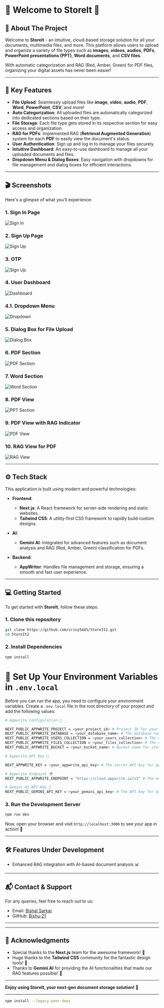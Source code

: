 
# 🎉 Welcome to **StoreIt** 📂

## 🌟 About The Project

Welcome to **StoreIt** - an intuitive, cloud-based storage solution for all your documents, multimedia files, and more. This platform allows users to upload and organize a variety of file types such as **images**, **videos**, **audios**, **PDFs**, **PowerPoint presentations (PPT)**, **Word documents**, and **CSV files**. 

With automatic categorization and RAG (Red, Amber, Green) for PDF files, organizing your digital assets has never been easier!

---

## 🚀 Key Features

- **File Upload**: Seamlessly upload files like **image**, **video**, **audio**, **PDF**, **Word**, **PowerPoint**, **CSV**, and more!
- **Auto Categorization**: All uploaded files are automatically categorized into dedicated sections based on their type.
- **File Storage**: Each file type gets stored in its respective section for easy access and organization.
- **RAG for PDFs**: Implemented RAG (**Retrieval Augmented Generation**) system for each **PDF** to easily view the document's status.
- **User Authentication**: Sign up and log in to manage your files securely.
- **Intuitive Dashboard**: An easy-to-use dashboard to manage all your uploaded documents and files.
- **Dropdown Menu & Dialog Boxes**: Easy navigation with dropdowns for file management and dialog boxes for efficient interactions.

---

## 🎬 Screenshots

Here's a glimpse of what you’ll experience:

### 1. **Sign In Page**
![Sign In](/public//images/sighin.png)

### 2. **Sign Up Page**
![Sign Up](/public//images/signup.png)

### 3. **OTP**
![Sign Up](/public//images/otp.png)

### 4. **User Dashboard**
![Dashboard](/public//images/dashboard.png)

### 4.1. **Dropdown Menu**
![Dropdown](/public//images/dropdown.png)

### 5. **Dialog Box for File Upload**
![Dialog Box](/public//images/uploading.png)

### 6. **PDF Section**
![PDF Section](/public//images/pdfsection.png)

### 7. **Word Section**
![Word Section](/public//images/doc.png)

### 8. **PDF View**
![PPT Section](/public//images/view.png)

### 9. **PDF View with RAG Indicator**
![PDF View](/public//images/typing.png)

### 10. **RAG View for PDF**
![RAG View](/public//images/output.png)

---

## ⚙️ Tech Stack

This application is built using modern and powerful technologies:

- **Frontend**:
  - **Next.js**: A React framework for server-side rendering and static websites.
  - **Tailwind CSS**: A utility-first CSS framework to rapidly build custom designs.
  
- **AI**:
  - **Gemini AI**: Integrated for advanced features such as document analysis and RAG (Red, Amber, Green) classification for PDFs.
  
- **Backend**:
  - **AppWriter**: Handles file management and storage, ensuring a smooth and fast user experience.

---

## 💻 Getting Started

To get started with **StoreIt**, follow these steps:

### 1. Clone this repository

```bash
git clone https://github.com/sriny5445/StoreIt2.git
cd StoreIt2
```

### 2. Install Dependencies

```bash
npm install
```


# 🌟 Set Up Your Environment Variables in `.env.local`

Before you can run the app, you need to configure your environment variables. Create a `.env.local` file in the root directory of your project and add the following values:

```bash
# Appwrite Configuration 📝

NEXT_PUBLIC_APPWRITE_PROJECT = <your_project_id> # Project ID for your Appwrite project
NEXT_PUBLIC_APPWRITE_DATABASE = <your_database_name> # The database name in Appwrite
NEXT_PUBLIC_APPWRITE_USERS_COLLECTION = <your_users_collection> # The collection for user data
NEXT_PUBLIC_APPWRITE_FILES_COLLECTION = <your_files_collection> # The collection where files will be stored
NEXT_PUBLIC_APPWRITE_BUCKET = <your_bucket_name> # Bucket name for storing files

# Appwrite API Key 🔑

NEXT_APPWRITE_KEY = <your_appwrite_api_key> # The secret API key for Appwrite (keep this private)

# Appwrite Endpoint 🌍
NEXT_PUBLIC_APPWRITE_ENDPOINT = "https://cloud.appwrite.io/v1" # The endpoint for Appwrite (this is the default)

# Gemini AI API Key 🤖
NEXT_PUBLIC_GEMINI_API_KEY = <your_gemini_api_key> # The API key for Gemini AI (for RAG and document analysis)
```

### 3. Run the Development Server

```bash
npm run dev
```

Now, open your browser and visit `http://localhost:3000` to see your app in action! 🚀

---

## 🛠️ Features Under Development

- Enhanced RAG integration with AI-based document analysis 📊
---

## 📬 Contact & Support

For any queries, feel free to reach out to us:

- Email: [Bishal Sarkar](mailto:bs9222968@example.com)
- GitHub: [Bishu-21](https://github.com/Bishu-21)

---

---

## 💖 Acknowledgments

- Special thanks to the **Next.js** team for the awesome framework! 🙌
- Huge thanks to the **Tailwind CSS** community for the fantastic design tools! 🎨
- Thanks to **Gemini AI** for providing the AI functionalities that made our RAG features possible! 🤖

---

**Enjoy using StoreIt, your next-gen document storage solution!** 🎉

---

```bash
npm install --legacy-peer-deps
```
